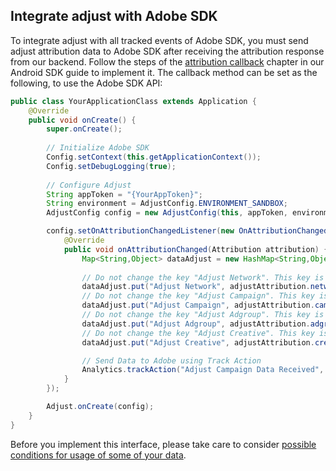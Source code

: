 ## Integrate adjust with Adobe SDK

To integrate adjust with all tracked events of Adobe SDK, you must send adjust attribution data to Adobe SDK after receiving the attribution response from our backend. Follow the steps of the [attribution callback][attribution-callback] chapter in our Android SDK guide to implement it. The callback method can be set as the following, to use the Adobe SDK API:

```java
public class YourApplicationClass extends Application {
    @Override
    public void onCreate() {
        super.onCreate();
        
        // Initialize Adobe SDK
        Config.setContext(this.getApplicationContext());
        Config.setDebugLogging(true);
        
        // Configure Adjust
        String appToken = "{YourAppToken}";
        String environment = AdjustConfig.ENVIRONMENT_SANDBOX;
        AdjustConfig config = new AdjustConfig(this, appToken, environment);

        config.setOnAttributionChangedListener(new OnAttributionChangedListener() {
            @Override
            public void onAttributionChanged(Attribution attribution) {
                Map<String,Object> dataAdjust = new HashMap<String,Object>();
                
                // Do not change the key "Adjust Network". This key is being used in the Data Connector Processing Rule
                dataAdjust.put("Adjust Network", adjustAttribution.network);
                // Do not change the key "Adjust Campaign". This key is being used in the Data Connector Processing Rule
                dataAdjust.put("Adjust Campaign", adjustAttribution.campaign);
                // Do not change the key "Adjust Adgroup". This key is being used in the Data Connector Processing Rule
                dataAdjust.put("Adjust Adgroup", adjustAttribution.adgroup);
                // Do not change the key "Adjust Creative". This key is being used in the Data Connector Processing Rule
                dataAdjust.put("Adjust Creative", adjustAttribution.creative);

                // Send Data to Adobe using Track Action
                Analytics.trackAction("Adjust Campaign Data Received", dataAdjust);
            }
        });

        Adjust.onCreate(config);
    }
}
```

Before you implement this interface, please take care to consider [possible conditions for usage of some of your data][attribution-data].

[attribution-data]:     https://github.com/adjust/sdks/blob/master/doc/attribution-data.md
[attribution-callback]: https://github.com/adjust/android_sdk#attribution-callback
